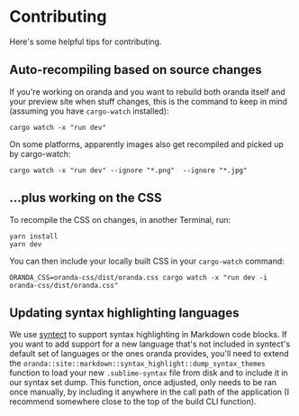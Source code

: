 # Contributing

Here's some helpful tips for contributing.

## Auto-recompiling based on source changes

If you're working on oranda and you want to rebuild both oranda itself and your preview site when stuff changes,
this is the command to keep in mind (assuming you have `cargo-watch` installed):

```shell
cargo watch -x "run dev"
```

On some platforms, apparently images also get recompiled and picked up by cargo-watch:

```shell
cargo watch -x "run dev" --ignore "*.png"  --ignore "*.jpg"
```

## ...plus working on the CSS

To recompile the CSS on changes, in another Terminal, run:

```shell
yarn install
yarn dev
```

You can then include your locally built CSS in your `cargo-watch` command:

```shell
ORANDA_CSS=oranda-css/dist/oranda.css cargo watch -x "run dev -i oranda-css/dist/oranda.css"
```

## Updating syntax highlighting languages

We use [syntect] to support syntax highlighting in Markdown code blocks. If you want to add support for a new language
that's not included in syntect's default set of languages or the ones oranda provides, you'll need to extend the
`oranda::site::markdown::syntax_highlight::dump_syntax_themes` function to load your new `.sublime-syntax` file from disk
and to include it in our syntax set dump. This function, once adjusted, only needs to be ran once manually, by including
it anywhere in the call path of the application (I recommend somewhere close to the top of the build CLI function).

[syntect]: https://crates.io/crates/syntect